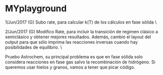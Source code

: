 # MYplayground

1/Jun/2017 (G)
Subo rate, para calcular k(T) de los cálculos en fase sólida \\

2/Jun/2017 (G)
Modifico Rate, para incluir la transición de regimen clásico a semiclásico y obtener mejores resultados. Además, cambio el layout del output para que sólo imprima las reacciones inversas cuando hay posibilidades de equilibrio. \\

Pruebo Astrochem, su principal problema es que en fase sólida solo considera reacciones en fase gas salvo la recombinación de hidrógeno. Si queremos usar hielos y granos, vamos a tener que picar código.
